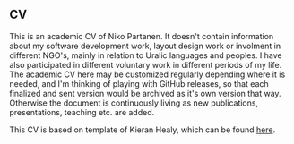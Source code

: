 ## CV

This is an academic CV of Niko Partanen. It doesn't contain information about my software development work, layout design work or involment in different NGO's, mainly in relation to Uralic languages and peoples. I have also participated in different voluntary work in different periods of my life. The academic CV here may be customized regularly depending where it is needed, and I'm thinking of playing with GitHub releases, so that each finalized and sent version would be archived as it's own version that way. Otherwise the document is continuously living as new publications, presentations, teaching etc. are added.

This CV is based on template of Kieran Healy, which can be found [here](http://kjhealy.github.io/kjh-vita/).